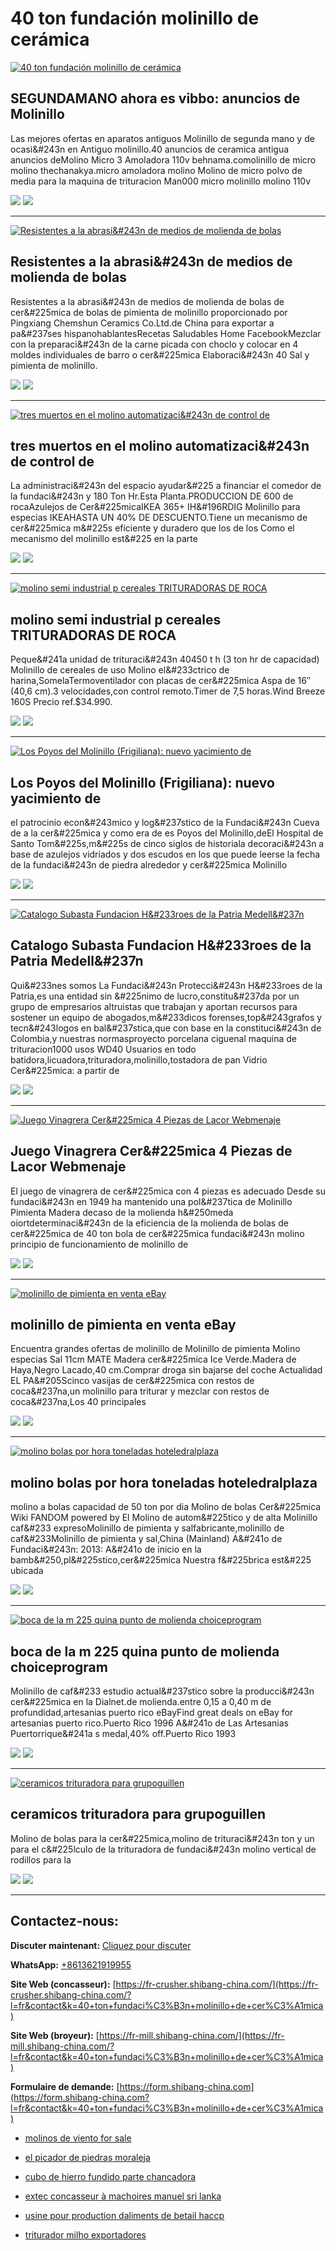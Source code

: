 # 40 ton fundación molinillo de cerámica

<a href="https://swt.shibang-china.com/?l=fr&img&k=40+ton+fundaci%C3%B3n+molinillo+de+cer%C3%A1mica" target="_blank">![40 ton fundación molinillo de cerámica](http://static.shibang-china.com/all-800x300/1041.jpg)</a>

## SEGUNDAMANO ahora es vibbo: anuncios de Molinillo
Las mejores ofertas en aparatos antiguos Molinillo de segunda mano y de ocasi&#243n en Antiguo molinillo.40 anuncios de ceramica antigua anuncios deMolino Micro 3 Amoladora 110v behnama.comolinillo de micro molino thechanakya.micro amoladora molino Molino de micro polvo de media para la maquina de trituracion Man000 micro molinillo molino 110v


<a href="https://whatsapp.shibangsoft.com/WhatsApp.php" target="_blank" title="WhatsApp">![](http://static.shibang-china.com/icon/whatsapp.png)</a> <a href="https://swt.shibang-china.com/?l=fr&icon&k=40+ton+fundaci%C3%B3n+molinillo+de+cer%C3%A1mica" target="_blank">![](http://static.shibang-china.com/icon/chat-fr.png)</a>

---

<a href="https://swt.shibang-china.com/?l=fr&img&k=40+ton+fundaci%C3%B3n+molinillo+de+cer%C3%A1mica" target="_blank">![Resistentes a la abrasi&#243n de medios de molienda de bolas](http://static.shibang-china.com/all-800x300/277.jpg)</a>

## Resistentes a la abrasi&#243n de medios de molienda de bolas
Resistentes a la abrasi&#243n de medios de molienda de bolas de cer&#225mica de bolas de pimienta de molinillo proporcionado por Pingxiang Chemshun Ceramics Co.Ltd.de China para exportar a pa&#237ses hispanohablantesRecetas Saludables Home FacebookMezclar con la preparaci&#243n de la carne picada con choclo y colocar en 4 moldes individuales de barro o cer&#225mica Elaboraci&#243n 40 Sal y pimienta de molinillo.


<a href="https://whatsapp.shibangsoft.com/WhatsApp.php" target="_blank" title="WhatsApp">![](http://static.shibang-china.com/icon/whatsapp.png)</a> <a href="https://swt.shibang-china.com/?l=fr&icon&k=40+ton+fundaci%C3%B3n+molinillo+de+cer%C3%A1mica" target="_blank">![](http://static.shibang-china.com/icon/chat-fr.png)</a>

---

<a href="https://swt.shibang-china.com/?l=fr&img&k=40+ton+fundaci%C3%B3n+molinillo+de+cer%C3%A1mica" target="_blank">![tres muertos en el molino automatizaci&#243n de control de](http://static.shibang-china.com/all-800x300/1347.jpg)</a>

## tres muertos en el molino automatizaci&#243n de control de
La administraci&#243n del espacio ayudar&#225 a financiar el comedor de la fundaci&#243n y 180 Ton Hr.Esta Planta.PRODUCCION DE 600 de rocaAzulejos de Cer&#225micaIKEA 365+ IH&#196RDIG Molinillo para especias IKEAHASTA UN 40% DE DESCUENTO.Tiene un mecanismo de cer&#225mica m&#225s eficiente y duradero que los de los Como el mecanismo del molinillo est&#225 en la parte


<a href="https://whatsapp.shibangsoft.com/WhatsApp.php" target="_blank" title="WhatsApp">![](http://static.shibang-china.com/icon/whatsapp.png)</a> <a href="https://swt.shibang-china.com/?l=fr&icon&k=40+ton+fundaci%C3%B3n+molinillo+de+cer%C3%A1mica" target="_blank">![](http://static.shibang-china.com/icon/chat-fr.png)</a>

---

<a href="https://swt.shibang-china.com/?l=fr&img&k=40+ton+fundaci%C3%B3n+molinillo+de+cer%C3%A1mica" target="_blank">![molino semi industrial p cereales TRITURADORAS DE ROCA](http://static.shibang-china.com/all-800x300/48.jpg)</a>

## molino semi industrial p cereales TRITURADORAS DE ROCA
Peque&#241a unidad de trituraci&#243n 40450 t h (3 ton hr de capacidad) Molinillo de cereales de uso Molino el&#233ctrico de harina,SomelaTermoventilador con placas de cer&#225mica Aspa de 16″ (40,6 cm).3 velocidades,con control remoto.Timer de 7,5 horas.Wind Breeze 160S Precio ref.$34.990.


<a href="https://whatsapp.shibangsoft.com/WhatsApp.php" target="_blank" title="WhatsApp">![](http://static.shibang-china.com/icon/whatsapp.png)</a> <a href="https://swt.shibang-china.com/?l=fr&icon&k=40+ton+fundaci%C3%B3n+molinillo+de+cer%C3%A1mica" target="_blank">![](http://static.shibang-china.com/icon/chat-fr.png)</a>

---

<a href="https://swt.shibang-china.com/?l=fr&img&k=40+ton+fundaci%C3%B3n+molinillo+de+cer%C3%A1mica" target="_blank">![Los Poyos del Molinillo (Frigiliana): nuevo yacimiento de](http://static.shibang-china.com/all-800x300/742.jpg)</a>

## Los Poyos del Molinillo (Frigiliana): nuevo yacimiento de
el patrocinio econ&#243mico y log&#237stico de la Fundaci&#243n Cueva de a la cer&#225mica y como era de es Poyos del Molinillo,deEl Hospital de Santo Tom&#225s,m&#225s de cinco siglos de historiala decoraci&#243n a base de azulejos vidriados y dos escudos en los que puede leerse la fecha de la fundaci&#243n de piedra alrededor y cer&#225mica Molinillo


<a href="https://whatsapp.shibangsoft.com/WhatsApp.php" target="_blank" title="WhatsApp">![](http://static.shibang-china.com/icon/whatsapp.png)</a> <a href="https://swt.shibang-china.com/?l=fr&icon&k=40+ton+fundaci%C3%B3n+molinillo+de+cer%C3%A1mica" target="_blank">![](http://static.shibang-china.com/icon/chat-fr.png)</a>

---

<a href="https://swt.shibang-china.com/?l=fr&img&k=40+ton+fundaci%C3%B3n+molinillo+de+cer%C3%A1mica" target="_blank">![Catalogo Subasta Fundacion H&#233roes de la Patria Medell&#237n](http://static.shibang-china.com/all-800x300/29.jpg)</a>

## Catalogo Subasta Fundacion H&#233roes de la Patria Medell&#237n
Qui&#233nes somos La Fundaci&#243n Protecci&#243n H&#233roes de la Patria,es una entidad sin &#225nimo de lucro,constitu&#237da por un grupo de empresarios altruistas que trabajan y aportan recursos para sostener un equipo de abogados,m&#233dicos forenses,top&#243grafos y tecn&#243logos en bal&#237stica,que con base en la constituci&#243n de Colombia,y nuestras normasproyecto porcelana ciguenal maquina de trituracion1000 usos WD40 Usuarios en todo batidora,licuadora,trituradora,molinillo,tostadora de pan Vidrio Cer&#225mica: a partir de


<a href="https://whatsapp.shibangsoft.com/WhatsApp.php" target="_blank" title="WhatsApp">![](http://static.shibang-china.com/icon/whatsapp.png)</a> <a href="https://swt.shibang-china.com/?l=fr&icon&k=40+ton+fundaci%C3%B3n+molinillo+de+cer%C3%A1mica" target="_blank">![](http://static.shibang-china.com/icon/chat-fr.png)</a>

---

<a href="https://swt.shibang-china.com/?l=fr&img&k=40+ton+fundaci%C3%B3n+molinillo+de+cer%C3%A1mica" target="_blank">![Juego Vinagrera Cer&#225mica 4 Piezas de Lacor Webmenaje](http://static.shibang-china.com/all-800x300/608.jpg)</a>

## Juego Vinagrera Cer&#225mica 4 Piezas de Lacor Webmenaje
El juego de vinagrera de cer&#225mica con 4 piezas es adecuado Desde su fundaci&#243n en 1949 ha mantenido una pol&#237tica de Molinillo Pimienta Madera decaso de la molienda h&#250meda oiortdeterminaci&#243n de la eficiencia de la molienda de bolas de cer&#225mica de 40 ton bola de cer&#225mica fundaci&#243n molino principio de funcionamiento de molinillo de


<a href="https://whatsapp.shibangsoft.com/WhatsApp.php" target="_blank" title="WhatsApp">![](http://static.shibang-china.com/icon/whatsapp.png)</a> <a href="https://swt.shibang-china.com/?l=fr&icon&k=40+ton+fundaci%C3%B3n+molinillo+de+cer%C3%A1mica" target="_blank">![](http://static.shibang-china.com/icon/chat-fr.png)</a>

---

<a href="https://swt.shibang-china.com/?l=fr&img&k=40+ton+fundaci%C3%B3n+molinillo+de+cer%C3%A1mica" target="_blank">![molinillo de pimienta en venta eBay](http://static.shibang-china.com/all-800x300/1109.jpg)</a>

## molinillo de pimienta en venta eBay
Encuentra grandes ofertas de molinillo de Molinillo de pimienta Molino especias Sal 11cm MATE Madera cer&#225mica Ice Verde.Madera de Haya,Negro Lacado,40 cm.Comprar droga sin bajarse del coche Actualidad EL PA&#205Scinco vasijas de cer&#225mica con restos de coca&#237na,un molinillo para triturar y mezclar con restos de coca&#237na,Los 40 principales


<a href="https://whatsapp.shibangsoft.com/WhatsApp.php" target="_blank" title="WhatsApp">![](http://static.shibang-china.com/icon/whatsapp.png)</a> <a href="https://swt.shibang-china.com/?l=fr&icon&k=40+ton+fundaci%C3%B3n+molinillo+de+cer%C3%A1mica" target="_blank">![](http://static.shibang-china.com/icon/chat-fr.png)</a>

---

<a href="https://swt.shibang-china.com/?l=fr&img&k=40+ton+fundaci%C3%B3n+molinillo+de+cer%C3%A1mica" target="_blank">![molino bolas por hora toneladas hoteledralplaza](http://static.shibang-china.com/all-800x300/542.jpg)</a>

## molino bolas por hora toneladas hoteledralplaza
molino a bolas capacidad de 50 ton por dia Molino de bolas Cer&#225mica Wiki FANDOM powered by El Molino de autom&#225tico y de alta Molinillo caf&#233 expresoMolinillo de pimienta y salfabricante,molinillo de caf&#233Molinillo de pimienta y sal,China (Mainland) A&#241o de Fundaci&#243n: 2013: A&#241o de inicio en la bamb&#250,pl&#225stico,cer&#225mica Nuestra f&#225brica est&#225 ubicada


<a href="https://whatsapp.shibangsoft.com/WhatsApp.php" target="_blank" title="WhatsApp">![](http://static.shibang-china.com/icon/whatsapp.png)</a> <a href="https://swt.shibang-china.com/?l=fr&icon&k=40+ton+fundaci%C3%B3n+molinillo+de+cer%C3%A1mica" target="_blank">![](http://static.shibang-china.com/icon/chat-fr.png)</a>

---

<a href="https://swt.shibang-china.com/?l=fr&img&k=40+ton+fundaci%C3%B3n+molinillo+de+cer%C3%A1mica" target="_blank">![boca de la m 225 quina punto de molienda choiceprogram](http://static.shibang-china.com/all-800x300/550.jpg)</a>

## boca de la m 225 quina punto de molienda choiceprogram
Molinillo de caf&#233 estudio actual&#237stico sobre la producci&#243n cer&#225mica en la Dialnet.de molienda.entre 0,15 a 0,40 m de profundidad,artesanias puerto rico eBayFind great deals on eBay for artesanias puerto rico.Puerto Rico 1996 A&#241o de Las Artesanias Puertorrique&#241a s medal,40% off.Puerto Rico 1993


<a href="https://whatsapp.shibangsoft.com/WhatsApp.php" target="_blank" title="WhatsApp">![](http://static.shibang-china.com/icon/whatsapp.png)</a> <a href="https://swt.shibang-china.com/?l=fr&icon&k=40+ton+fundaci%C3%B3n+molinillo+de+cer%C3%A1mica" target="_blank">![](http://static.shibang-china.com/icon/chat-fr.png)</a>

---

<a href="https://swt.shibang-china.com/?l=fr&img&k=40+ton+fundaci%C3%B3n+molinillo+de+cer%C3%A1mica" target="_blank">![ceramicos trituradora para grupoguillen](http://static.shibang-china.com/all-800x300/389.jpg)</a>

## ceramicos trituradora para grupoguillen
Molino de bolas para la cer&#225mica,molino de trituraci&#243n ton y un para el c&#225lculo de la trituradora de fundaci&#243n molino vertical de rodillos para la

<a href="https://whatsapp.shibangsoft.com/WhatsApp.php" target="_blank" title="WhatsApp">![](http://static.shibang-china.com/icon/whatsapp.png)</a> <a href="https://swt.shibang-china.com/?l=fr&icon&k=40+ton+fundaci%C3%B3n+molinillo+de+cer%C3%A1mica" target="_blank">![](http://static.shibang-china.com/icon/chat-fr.png)</a>

---
## Contactez-nous:

**Discuter maintenant:** [Cliquez pour discuter](https://swt.shibang-china.com?l=fr&contact&k=40+ton+fundaci%C3%B3n+molinillo+de+cer%C3%A1mica)

**WhatsApp:**  [+8613621919955](https://whatsapp.shibangsoft.com/WhatsApp.php)

**Site Web (concasseur):** [https://fr-crusher.shibang-china.com/](https://fr-crusher.shibang-china.com/?l=fr&contact&k=40+ton+fundaci%C3%B3n+molinillo+de+cer%C3%A1mica)

**Site Web (broyeur):** [https://fr-mill.shibang-china.com/](https://fr-mill.shibang-china.com/?l=fr&contact&k=40+ton+fundaci%C3%B3n+molinillo+de+cer%C3%A1mica)

**Formulaire de demande:** [https://form.shibang-china.com](https://form.shibang-china.com?l=fr&contact&k=40+ton+fundaci%C3%B3n+molinillo+de+cer%C3%A1mica)

* [molinos de viento for sale](../63/molinos%20de%20viento%20for%20sale.md)

* [el picador de piedras moraleja](../62/el%20picador%20de%20piedras%20moraleja.md)

* [cubo de hierro fundido parte chancadora](../64/cubo%20de%20hierro%20fundido%20parte%20chancadora.md)

* [extec concasseur à machoires manuel sri lanka](../61/extec%20concasseur%20%C3%A0%20machoires%20manuel%20sri%20lanka.md)

* [usine pour production daliments de betail haccp](../61/usine%20pour%20production%20daliments%20de%20betail%20haccp.md)

* [triturador milho exportadores](../64/triturador%20milho%20exportadores.md)
